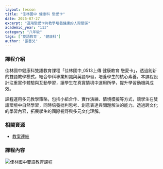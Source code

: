 ```yaml
---
layout: lesson
title: "佳林國中 健康科 戀愛卡"
date: 2025-07-27
excerpt: "運用戀愛卡片教學培養健康的人際關係"
academic_year: "113"
category: "八年級"
tags: ['雙語教育', '健康科']
author: "張善爻"
---
```


### 課程介紹

佳林國中健康科雙語教育課程「佳林國中_0513上傳 健康教育 戀愛卡」，透過創新的雙語教學模式，結合學科專業知識與英語學習，培養學生的核心素養。本課程設計注重實作體驗與互動學習，讓學生在真實情境中運用所學，提升學習動機與成效。

課程運用多元教學策略，包括小組合作、實作演練、情境模擬等方式，讓學生在雙語環境中自然學習，同時培養批判思考、創意表達與問題解決的能力。透過跨文化的學習內容，拓展學生的國際視野與多元文化理解。

### 相關資源

* [教案連結](https://drive.google.com/file/d/1smK6I4qtpwPO3rq5RRI4-UYs84r9-vIW/view?usp=drive_link)

### 課程內容

<div style="margin-bottom: 10px;">
    <img src="{{ '/assets/images/lessons/113/佳林國中/易拉展_250727_102909_8.webp' | relative_url }}" alt="佳林國中雙語教育課程" style="flex: 1; min-width: 48%; object-fit: cover;">
</div>

